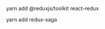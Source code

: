 yarn add @reduxjs/toolkit react-redux

[//]: # (yarn add @reduxjs/toolkit react-redux redux-saga)
yarn add redux-saga
